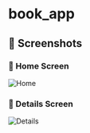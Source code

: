 # book_app

## 📱 Screenshots

### 🔸 Home Screen

![Home](screenshot/home.PNG)

### 🔸 Details Screen

![Details](screenshot/details.PNG)
